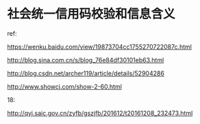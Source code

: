 # 社会统一信用码校验和信息含义

ref:

https://wenku.baidu.com/view/19873704cc1755270722087c.html

http://blog.sina.com.cn/s/blog_76e84df30101eb63.html

http://blog.csdn.net/archer119/article/details/52904286

http://www.showcj.com/show-2-60.html

18:

http://qyj.saic.gov.cn/zyfb/gszjfb/201612/t20161208_232473.html

